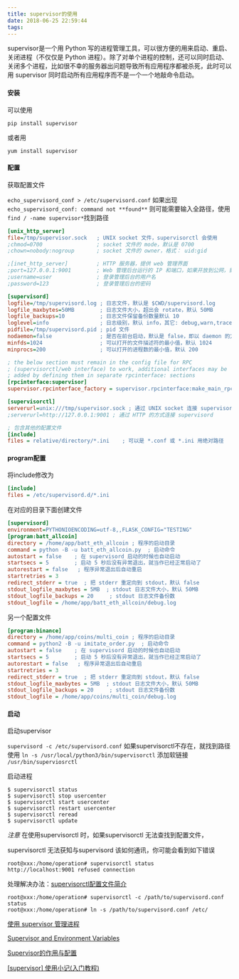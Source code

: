 ```yaml
---
title: supervisor的使用
date: 2018-06-25 22:59:44
tags:
---
```

supervisor是一个用 Python 写的进程管理工具，可以很方便的用来启动、重启、关闭进程（不仅仅是 Python 进程）。除了对单个进程的控制，还可以同时启动、关闭多个进程，比如很不幸的服务器出问题导致所有应用程序都被杀死，此时可以用 supervisor 同时启动所有应用程序而不是一个一个地敲命令启动。

#### 安装
可以使用

`pip install supervisor`  

或者用

`yum install supervisor`

#### 配置
获取配置文件

`echo_supervisord_conf > /etc/supervisord.conf`
如果出现`echo_supervisord_conf: command not **found**` 则可能需要输入全路径，使用
`find / -name supervisor*`找到路径

```ini
[unix_http_server]
file=/tmp/supervisor.sock   ; UNIX socket 文件，supervisorctl 会使用
;chmod=0700                 ; socket 文件的 mode，默认是 0700
;chown=nobody:nogroup       ; socket 文件的 owner，格式： uid:gid

;[inet_http_server]         ; HTTP 服务器，提供 web 管理界面
;port=127.0.0.1:9001        ; Web 管理后台运行的 IP 和端口，如果开放到公网，需要注意安全性
;username=user              ; 登录管理后台的用户名
;password=123               ; 登录管理后台的密码

[supervisord]
logfile=/tmp/supervisord.log ; 日志文件，默认是 $CWD/supervisord.log
logfile_maxbytes=50MB        ; 日志文件大小，超出会 rotate，默认 50MB
logfile_backups=10           ; 日志文件保留备份数量默认 10
loglevel=info                ; 日志级别，默认 info，其它: debug,warn,trace
pidfile=/tmp/supervisord.pid ; pid 文件
nodaemon=false               ; 是否在前台启动，默认是 false，即以 daemon 的方式启动
minfds=1024                  ; 可以打开的文件描述符的最小值，默认 1024
minprocs=200                 ; 可以打开的进程数的最小值，默认 200

; the below section must remain in the config file for RPC
; (supervisorctl/web interface) to work, additional interfaces may be
; added by defining them in separate rpcinterface: sections
[rpcinterface:supervisor]
supervisor.rpcinterface_factory = supervisor.rpcinterface:make_main_rpcinterface

[supervisorctl]
serverurl=unix:///tmp/supervisor.sock ; 通过 UNIX socket 连接 supervisord，路径与 unix_http_server 部分的 file 一致
;serverurl=http://127.0.0.1:9001 ; 通过 HTTP 的方式连接 supervisord

; 包含其他的配置文件
[include]
files = relative/directory/*.ini    ; 可以是 *.conf 或 *.ini 用绝对路径
```
#### program配置
将include修改为

```ini
[include]
files = /etc/supervisord.d/*.ini
```


在对应的目录下面创建文件
```ini
[supervisord]
environment=PYTHONIOENCODING=utf-8,,FLASK_CONFIG="TESTING"
[program:batt_allcoin]
directory = /home/app/batt_eth_allcoin ; 程序的启动目录
command = python -B -u batt_eth_allcoin.py  ; 启动命令
autostart = false    ; 在 supervisord 启动的时候也自动启动
startsecs = 5        ; 启动 5 秒后没有异常退出，就当作已经正常启动了
autorestart = false   ; 程序异常退出后自动重启
startretries = 3 
redirect_stderr = true  ; 把 stderr 重定向到 stdout，默认 false
stdout_logfile_maxbytes = 5MB  ; stdout 日志文件大小，默认 50MB
stdout_logfile_backups = 20     ; stdout 日志文件备份数
stdout_logfile = /home/app/batt_eth_allcoin/debug.log

```

另一个配置文件
```ini
[program:binance]
directory = /home/app/coins/multi_coin ; 程序的启动目录
command = python2 -B -u imitate_order.py  ; 启动命令
autostart = false    ; 在 supervisord 启动的时候也自动启动
startsecs = 5        ; 启动 5 秒后没有异常退出，就当作已经正常启动了
autorestart = false   ; 程序异常退出后自动重启
startretries = 3 
redirect_stderr = true  ; 把 stderr 重定向到 stdout，默认 false
stdout_logfile_maxbytes = 5MB  ; stdout 日志文件大小，默认 50MB
stdout_logfile_backups = 20     ; stdout 日志文件备份数
stdout_logfile = /home/app/coins/multi_coin/debug.log
```

#### 启动
启动supervisor

`supervisord -c /etc/supervisord.conf`
如果supervisorctl不存在，就找到路径使用 `ln -s /usr/local/python3/bin/supervisorctl` 添加软链接 `/usr/bin/superviosrctl`

启动进程

```
$ supervisorctl status
$ supervisorctl stop usercenter
$ supervisorctl start usercenter
$ supervisorctl restart usercenter
$ supervisorctl reread
$ supervisorctl update
```
*注意*
在使用supervisorctl 时，如果supervisorctl 无法查找到配置文件，

supervisorctl  无法获知与supervisord 该如何通讯，你可能会看到如下错误

```
root@xxx:/home/operation# supervisorctl status  
http://localhost:9001 refused connection
```
处理解决办法：[supervisorctl配置文件简介](http://blog.51cto.com/finalbattle/1868454)

```
root@xxx:/home/operation# supervisorctl -c /path/to/supervisord.conf status  
root@xxx:/home/operation# ln -s /path/to/supervisord.conf /etc/
```
[使用 supervisor 管理进程](http://liyangliang.me/posts/2015/06/using-supervisor/)

[Supervisor and Environment Variables
](https://stackoverflow.com/questions/12900402/supervisor-and-environment-variables)

[Supervisor的作用与配置](https://www.jianshu.com/p/0226b7c59ae2)

[[supervisor] 使用小记(入门教程)](https://blog.csdn.net/orangleliu/article/details/45057377)